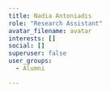 ```yaml
---
title: Nadia Antoniadis  
role: "Research Assistant"
avatar_filename: avatar
interests: []
social: []
superuser: false
user_groups:
  - Alumni

---
```

